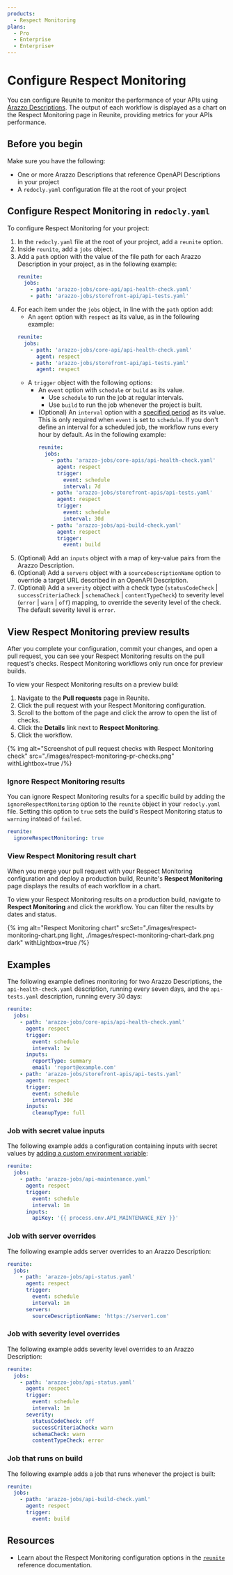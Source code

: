 ```yaml
---
products:
  - Respect Monitoring
plans:
  - Pro
  - Enterprise
  - Enterprise+
---
```

# Configure Respect Monitoring

You can configure Reunite to monitor the performance of your APIs using [Arazzo Descriptions](https://spec.openapis.org/arazzo/latest.html).
The output of each workflow is displayed as a chart on the Respect Monitoring page in Reunite, providing metrics for your APIs performance.

## Before you begin

Make sure you have the following:

* One or more Arazzo Descriptions that reference OpenAPI Descriptions in your project
* A `redocly.yaml` configuration file at the root of your project

## Configure Respect Monitoring in `redocly.yaml`

To configure Respect Monitoring for your project:

1. In the `redocly.yaml` file at the root of your project, add a `reunite` option.
1. Inside `reunite`, add a `jobs` object.
1. Add a `path` option with the value of the file path for each Arazzo Description in your project, as in the following example:
    ```yaml {% title="redocly.yaml" %}
    reunite:
      jobs:
        - path: 'arazzo-jobs/core-api/api-health-check.yaml'
        - path: 'arazzo-jobs/storefront-api/api-tests.yaml'
    ```
1. For each item under the `jobs` object, in line with the `path` option add:
    * An `agent` option with `respect` as its value, as in the following example:
    ```yaml {% title="redocly.yaml" %}
    reunite:
      jobs:
        - path: 'arazzo-jobs/core-api/api-health-check.yaml'
          agent: respect
        - path: 'arazzo-jobs/storefront-api/api-tests.yaml'
          agent: respect
    ```
    * A `trigger` object with the following options:
      * An `event` option with `schedule` or `build` as its value.
        * Use `schedule` to run the job at regular intervals.
        * Use `build` to run the job whenever the project is built.
      * (Optional) An `interval` option with a [specified period](../../../config/reunite.md#trigger-object) as its value.
        This is only required when `event` is set to `schedule`.
        If you don't define an interval for a scheduled job, the workflow runs every hour by default.
        As in the following example:
         ```yaml {% title="redocly.yaml" %}
         reunite:
           jobs:
             - path: 'arazzo-jobs/core-apis/api-health-check.yaml'
               agent: respect
               trigger:
                 event: schedule
                 interval: 7d
             - path: 'arazzo-jobs/storefront-apis/api-tests.yaml'
               agent: respect
               trigger:
                 event: schedule
                 interval: 30d
             - path: 'arazzo-jobs/api-build-check.yaml'
               agent: respect
               trigger:
                 event: build
         ```
2. (Optional) Add an `inputs` object with a map of key-value pairs from the Arazzo Description.
3. (Optional) Add a `servers` object with a `sourceDescriptionName` option to override a target URL described in an OpenAPI Description.
4. (Optional) Add a `severity` object with a check type (`statusCodeCheck` | `successCriteriaCheck` | `schemaCheck` | `contentTypeCheck`) to severity level (`error` | `warn` | `off`) mapping, to override the severity level of the check.
   The default severity level is `error`.

## View Respect Monitoring preview results

After you complete your configuration, commit your changes, and open a pull request, you can see your Respect Monitoring results on the pull request's checks.
Respect Monitoring workflows only run once for preview builds.

To view your Respect Monitoring results on a preview build:

1. Navigate to the **Pull requests** page in Reunite.
1. Click the pull request with your Respect Monitoring configuration.
1. Scroll to the bottom of the page and click the arrow to open the list of checks.
1. Click the **Details** link next to **Respect Monitoring**.
1. Click the workflow.

{% img alt="Screenshot of pull request checks with Respect Monitoring check" src="./images/respect-monitoring-pr-checks.png" withLightbox=true /%}

### Ignore Respect Monitoring results

You can ignore Respect Monitoring results for a specific build by adding the `ignoreRespectMonitoring` option to the `reunite` object in your `redocly.yaml` file. Setting this option to `true` sets the build's Respect Monitoring status to `warning` instead of `failed`.

```yaml {% title="redocly.yaml" %}
reunite:
  ignoreRespectMonitoring: true
```

### View Respect Monitoring result chart

When you merge your pull request with your Respect Monitoring configuration and deploy a production build, Reunite's **Respect Monitoring** page displays the results of each workflow in a chart.

To view your Respect Monitoring results on a production build, navigate to **Respect Monitoring** and click the workflow.
You can filter the results by dates and status.

{% img alt="Respect Monitoring chart" srcSet="./images/respect-monitoring-chart.png light, ./images/respect-monitoring-chart-dark.png dark" withLightbox=true /%}

## Examples

The following example defines monitoring for two Arazzo Descriptions, the `api-health-check.yaml` description, running every seven days, and the `api-tests.yaml` description, running every 30 days:

```yaml {% title="redocly.yaml" %}
reunite:
  jobs:
    - path: 'arazzo-jobs/core-apis/api-health-check.yaml'
      agent: respect
      trigger:
        event: schedule
        interval: 1w
      inputs:
        reportType: summary
        email: 'report@example.com'
    - path: 'arazzo-jobs/storefront-apis/api-tests.yaml'
      agent: respect
      trigger:
        event: schedule
        interval: 30d
      inputs:
        cleanupType: full
```

### Job with secret value inputs

The following example adds a configuration containing inputs with secret values by [adding a custom environment variable](../configure-env-variables.md#add-an-environment-variable):

```yaml {% title="redocly.yaml" %}
reunite:
  jobs:
    - path: 'arazzo-jobs/api-maintenance.yaml'
      agent: respect
      trigger:
        event: schedule
        interval: 1m
      inputs:
        apiKey: '{{ process.env.API_MAINTENANCE_KEY }}'
```

### Job with server overrides

The following example adds server overrides to an Arazzo Description:

```yaml
reunite:
  jobs:
    - path: 'arazzo-jobs/api-status.yaml'
      agent: respect
      trigger:
        event: schedule
        interval: 1m
      servers:
        sourceDescriptionName: 'https://server1.com'
```

### Job with severity level overrides

The following example adds severity level overrides to an Arazzo Description:

```yaml
reunite:
  jobs:
    - path: 'arazzo-jobs/api-status.yaml'
      agent: respect
      trigger:
        event: schedule
        interval: 1m
      severity:
        statusCodeCheck: off
        successCriteriaCheck: warn
        schemaCheck: warn
        contentTypeCheck: error
```

### Job that runs on build

The following example adds a job that runs whenever the project is built:

```yaml {% title="redocly.yaml" %}
reunite:
  jobs:
    - path: 'arazzo-jobs/api-build-check.yaml'
      agent: respect
      trigger:
        event: build
```

## Resources

- Learn about the Respect Monitoring configuration options in the [`reunite`](../../reunite.md) reference documentation.
